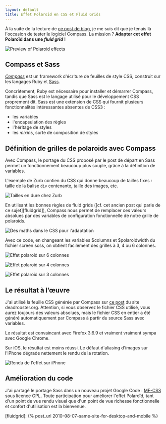 ```yaml
---
layout: default
title: Effet Polaroid en CSS et Fluid Grids
---
```


À la suite de la lecture de [ce post de blog](http://www.zurb.com/article/305/easily-turn-your-images-into-polaroids-wi), je me suis dit que je tenais là l'occasion de tester le logiciel Compass. La mission ? **Adapter cet effet Polaroïd dans une _fluid grid_** !

![Preview of Polaroid effects](../../assets/images/polaroid-effect-preview.jpg)

## Compass et Sass

[*Compass*](http://compass-style.org/) est un framework d'écriture de feuilles de style CSS, construit sur les langages Ruby et [Sass](http://sass-lang.com/).

Concrètement, Ruby est nécessaire pour installer et démarrer Compass, tandis que Sass est le langage utilisé pour le développement CSS proprement dit. Sass est une extension de CSS qui fournit plusieurs fonctionnalités intéressantes absentes de CSS3 :

- les variables
- l'encapsulation des règles
- l'héritage de styles
- les *mixins*, sorte de composition de styles

## Définition de grilles de polaroids avec Compass

Avec Compass, le portage du CSS proposé par le post de départ en Sass permet un fonctionnement beaucoup plus souple, grâce à la définition de variables.

L'exemple de Zurb contien du CSS qui donne beaucoup de tailles fixes : taille de la balise `div` contenante, taille des images, etc.

![Tailles en dure chez Zurb](../../assets/images/polaroid-effect-1.png)

En utilisant les bonnes règles de fluid grids ([cf. cet ancien post qui parle de ce sujet][fluidgrid]), Compass nous permet de remplacer ces valeurs absolues par des variables de configuration fonctionnelle de notre grille de polaroids.

![Des maths dans le CSS pour l'adaptation](../../assets/images/polaroid-effect-2.png)

Avec ce code, en changeant les variables $columns et $polaroidwidth du fichier screen.scss, on obtient facilement des grilles à 3, 4 ou 6 colonnes.

![Effet polaroid sur 6 colonnes](../../assets/images/polaroid-effect-3.png)

![Effet polaroid sur 4 colonnes](../../assets/images/polaroid-effect-4.png)

![Effet polaroid sur 3 colonnes](../../assets/images/polaroid-effect-5.png)

## Le résultat à l’œuvre

J'ai utilisé la feuille CSS générée par Compass sur [ce post](http://www.deadrooster.org/Compile-MP3-du-NET-01) du site deadrooster.org. Attention, si vous observez le fichier CSS utilisé, vous aurez toujours des valeurs absolues, mais le fichier CSS en entier a été généré automatiquement par Compass à partir du source Sass avec variables.

Le résultat est convaincant avec Firefox 3.6.9 et vraiment vraiment sympa avec Google Chrome.

Sur iOS, le résultat est moins réussi. Le défaut d'aliasing d'images sur l'iPhone dégrade nettement le rendu de la rotation.

![Rendu de l'effet sur iPhone](../../assets/images/polaroid-effect-6.png)

## Amélioration du code

J'ai partagé le portage Sass dans un nouveau projet Google Code : [MF-CSS](http://code.google.com/p/mfcss/) sous licence GPL. Toute participation pour améliorer l'effet Polaroïd, tant d'un point de vue rendu visuel que d'un point de vue richesse fonctionnelle et confort d'utilisation est la bienvenue.

[fluidgrid]: {% post_url 2010-08-07-same-site-for-desktop-and-mobile %}
